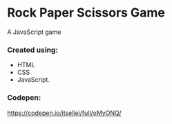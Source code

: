 # Rock Paper Scissors Game
A JavaScript game

### Created using: ###
- HTML
- CSS
- JavaScript.

### Codepen: ###
https://codepen.io/itsellej/full/oMyONQ/
